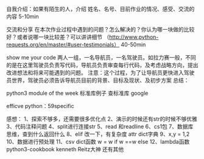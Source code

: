 自我介绍：如果有陌生的人，介绍
    姓名、名号、目前作业的情况、感受、交流的内容
5-10min

交流和分享
    在本次作业过程中遇到的问题？怎么解决的？你认为哪一块做的比较好？或者说哪一块比较差？可以讲讲细节
    （http://www.python-requests.org/en/master/#user-testimonials）
    40-50min

show me your code
    两人一组，一名导航员，一名驾驶员。如拉力赛一般，不同的是在这里驾驶员负责写代码，导航员负责审查每行代码，及考虑战略方向，提出改进想法和将来可能遇到的问题。
    注意：这个过程，为了让导航员更快进入驾驶员世界，驾驶员必须告诉导航员目前的背景、目标及现状、及初步方案
    总结：

  python3  module of the week 标准库例子
  查标准库 google

  efficve python：59specific

  感想：
  1、探索不够多，还需要很多优化点
  2、演示的时候还有str的时候不够优雅
  3、代码注释问题
  4、split进行连接str
  5、read 和readline
  6、cs1包
  7、数据库思维，查到什么返回什么
  8、elif 改一下，有复杂度
  attr dict字典
  9、x,y = 1,2
  10、数据进行预处理
  11、csv dict函数
  w = w if w ==w else
  12、lambda函数
  python3-cookbook
  kenneth Reitz大神
  还有其他
